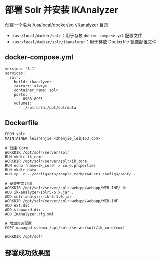 # 部署 Solr 并安装 IKAnalyzer



创建一个名为 /usr/local/docker/solr/ikanalyzer 目录

- `/usr/local/docker/solr`：用于存放 `docker-compose.yml` 配置文件
- `/usr/local/docker/solr/ikanalyzer`：用于存放 Dockerfile 镜像配置文件

## docker-compose.yml

```
version: '3.1'
services:
  solr:
    build: ikanalyzer
    restart: always
    container_name: solr
    ports:
      - 8983:8983
    volumes:
      - ./solrdata:/opt/solrdata
```

## Dockerfile

```
FROM solr
MAINTAINER leizhenjie <zhenjie_lei@163.com>

# 创建 Core
WORKDIR /opt/solr/server/solr
RUN mkdir ik_core
WORKDIR /opt/solr/server/solr/ik_core
RUN echo 'name=ik_core' > core.properties
RUN mkdir data
RUN cp -r ../configsets/sample_techproducts_configs/conf/ .

# 安装中文分词
WORKDIR /opt/solr/server/solr-webapp/webapp/WEB-INF/lib
ADD ik-analyzer-solr5-5.x.jar .
ADD solr-analyzer-ik-5.1.0.jar .
WORKDIR /opt/solr/server/solr-webapp/webapp/WEB-INF
ADD ext.dic .
ADD stopword.dic .
ADD IKAnalyzer.cfg.xml .

# 增加分词配置
COPY managed-schema /opt/solr/server/solr/ik_core/conf

WORKDIR /opt/solr
```

## 部署成功效果图